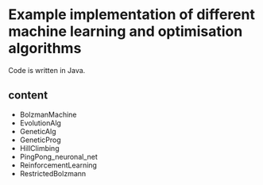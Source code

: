# Example implementation of different machine learning and optimisation algorithms

Code is written in Java.

## content

- BolzmanMachine
- EvolutionAlg
- GeneticAlg
- GeneticProg
- HillClimbing
- PingPong_neuronal_net
- ReinforcementLearning
- RestrictedBolzmann
